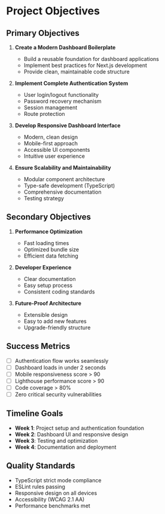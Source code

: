 # Project Objectives

## Primary Objectives
1. **Create a Modern Dashboard Boilerplate**
   - Build a reusable foundation for dashboard applications
   - Implement best practices for Next.js development
   - Provide clean, maintainable code structure

2. **Implement Complete Authentication System**
   - User login/logout functionality
   - Password recovery mechanism
   - Session management
   - Route protection

3. **Develop Responsive Dashboard Interface**
   - Modern, clean design
   - Mobile-first approach
   - Accessible UI components
   - Intuitive user experience

4. **Ensure Scalability and Maintainability**
   - Modular component architecture
   - Type-safe development (TypeScript)
   - Comprehensive documentation
   - Testing strategy

## Secondary Objectives
1. **Performance Optimization**
   - Fast loading times
   - Optimized bundle size
   - Efficient data fetching

2. **Developer Experience**
   - Clear documentation
   - Easy setup process
   - Consistent coding standards

3. **Future-Proof Architecture**
   - Extensible design
   - Easy to add new features
   - Upgrade-friendly structure

## Success Metrics
- [ ] Authentication flow works seamlessly
- [ ] Dashboard loads in under 2 seconds
- [ ] Mobile responsiveness score > 90
- [ ] Lighthouse performance score > 90
- [ ] Code coverage > 80%
- [ ] Zero critical security vulnerabilities

## Timeline Goals
- **Week 1**: Project setup and authentication foundation
- **Week 2**: Dashboard UI and responsive design
- **Week 3**: Testing and optimization
- **Week 4**: Documentation and deployment

## Quality Standards
- TypeScript strict mode compliance
- ESLint rules passing
- Responsive design on all devices
- Accessibility (WCAG 2.1 AA)
- Performance benchmarks met 